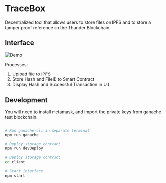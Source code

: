 # TraceBox

Decentralized tool that allows users to store files on IPFS and to store a tamper proof reference on the Thunder Blockchain.

## Interface
![Demo](https://user-images.githubusercontent.com/3782456/46992252-25787f00-d0d7-11e8-8476-08257b513ee3.gif)

Processes:
1. Upload file to IPFS
2. Store Hash and FileID to Smart Contract
3. Display Hash and Successful Transaction in U.I

## Development
You will need to install metamask, and import the private keys from ganache test blockchain.

```sh

# Run ganache-cli in separate terminal
npm run ganache

# Deploy storage contract
npm run devDeploy

# Deploy storage contract
cd client

# Start interface
npm start
```
